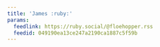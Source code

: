 ```yaml
---
title: 'James :ruby:'
params:
  feedlink: https://ruby.social/@floehopper.rss
  feedid: 049190ea13ce247a2190ca1887c5f59b
---
```

